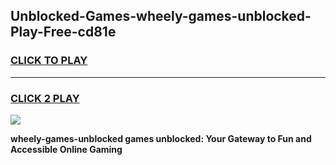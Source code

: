 
## Unblocked-Games-wheely-games-unblocked-Play-Free-cd81e
<h3>
<a href="https://premium76.site?title=wheely-games-unblocked&ref=22A">CLICK TO PLAY</a></h3>
<hr>

<h3>
<a href="https://premium76.site?title=wheely-games-unblocked&ref=22A">CLICK 2 PLAY</a>
  
</h3>

<a href="https://premium76.site?title=wheely-games-unblocked&ref=22A"><img src="https://clearcache.store/games.png"></a>


**wheely-games-unblocked games unblocked: Your Gateway to Fun and Accessible Online Gaming**
